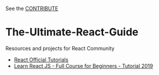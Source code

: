 See the [CONTRIBUTE](./CONTRIBUTE_GUIDE.md)

# The-Ultimate-React-Guide
Resources and projects for React Community 

* [React Official Tutorials](https://reactjs.org/tutorial/tutorial.html)
* [Learn React JS - Full Course for Beginners - Tutorial 2019](https://www.youtube.com/watch?v=DLX62G4lc44&ab_channel=freeCodeCamp.org)
